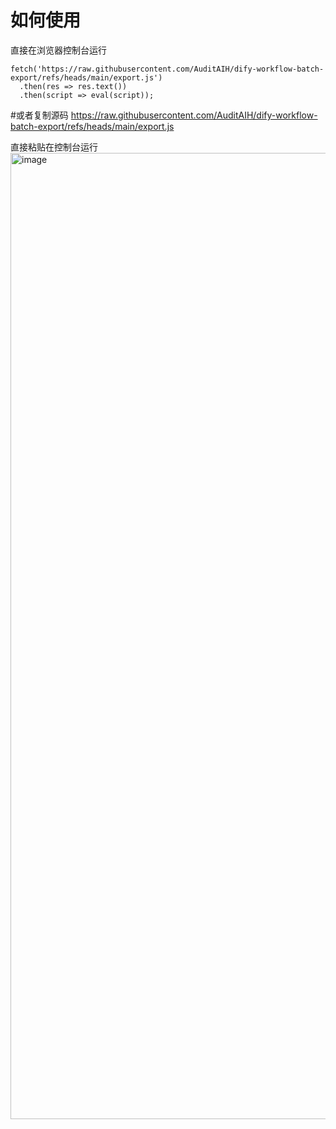 # 如何使用
直接在浏览器控制台运行
```
fetch('https://raw.githubusercontent.com/AuditAIH/dify-workflow-batch-export/refs/heads/main/export.js')
  .then(res => res.text())
  .then(script => eval(script));
```

#或者复制源码
https://raw.githubusercontent.com/AuditAIH/dify-workflow-batch-export/refs/heads/main/export.js

直接粘贴在控制台运行
<img width="2838" height="1546" alt="image" src="https://github.com/user-attachments/assets/b4e7b6d4-fa37-4c37-9907-febce199d5e9" />
